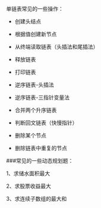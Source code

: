 单链表常见的一些操作：

- 创建头结点


- 根据值创建新节点


- 从终端读取链表（头插法和尾插法）


- 释放链表


- 打印链表


- 逆序链表-头插法


- 逆序链表-三指针变量法


- 合并两个升序链表


- 判断回文链表（快慢指针）


- 删除某个节点


- 删除链表中重复的节点



###常见的一些动态规划题：


 1、求储水面积最大
 
 
 2、求股票收益最大
 
 
 3、求连续子数组的最大和
 
